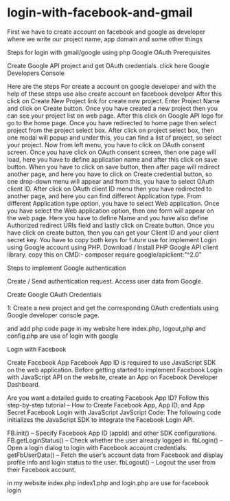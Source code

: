 # login-with-facebook-and-gmail

First we have to create account on facebook and google as developer where we write our project name, app domain and some other things

Steps for login with gmail/google using php
Google OAuth Prerequisites

Create Google API project and get OAuth credentials.
click here Google Developers Console

Here are the steps For create a account on google developer and with the help of these steps use also create account on facebook develper 
After this click on Create New Project link for create new project.
Enter Project Name and click on Create button.
Once you have created a new project then you can see your project list on web page.
After this click on Google API logo for go to the home page.
Once you have redirected to home page then select project from the project select box.
After click on project select box, then one modal will popup and under this, you can find a list of project, so select your project.
Now from left menu, you have to click on OAuth consent screen.
Once you have click on OAuth consent screen, then one page will load, here you have to define application name and after this click on save button.
When you have to click on save button, then after page will redirect another page, and here you have to click on Create credential button, so one drop-down menu will appear and from this, you have to select OAuth client ID.
After click on OAuth client ID menu then you have redirected to another page, and here you can find different Application type.
From different Application type option, you have to select Web application. Once you have select the Web application option, then one form will appear on the web page. Here you have to define Name and you have also define Authorized redirect URIs field and lastly click on Create button.
Once you have click on create button, then you can get your Client ID and your client secret key. You have to copy both keys for future use for implement Login using Google account using PHP.
Download / Install PHP Google API client library.
copy this on CMD:- composer require google/apiclient:"^2.0"

Steps to implement Google authentication

Create / Send authentication request.
Access user data from Google.

Create Google OAuth Credentials

1: Create a new project and get the corresponding OAuth credentials using Google developer console page.

and add php code page in my website here index.php, logout,php and config.php are use of login with google 

Login with Facebook

Create Facebook App
Facebook App ID is required to use JavaScript SDK on the web application. Before getting started to implement Facebook Login with JavaScript API on the website, create an App on Facebook Developer Dashboard.

Are you want a detailed guide to creating Facebook App ID? Follow this step-by-step tutorial – How to Create Facebook App, App ID, and App Secret
Facebook Login with JavaScript
JavScript Code:
The following code initializes the JavaScript SDK to integrate the Facebook Login API.

FB.init() – Specify Facebook App ID (appId) and other SDK configurations.
FB.getLoginStatus() – Check whether the user already logged in.
fbLogin() – Open a login dialog to login with Facebook account credentials.
getFbUserData() – Fetch the user’s account data from Facebook and display profile info and login status to the user.
fbLogout() – Logout the user from their Facebook account. 

in my website index.php index1.php and login.php are use for facebook login
 

